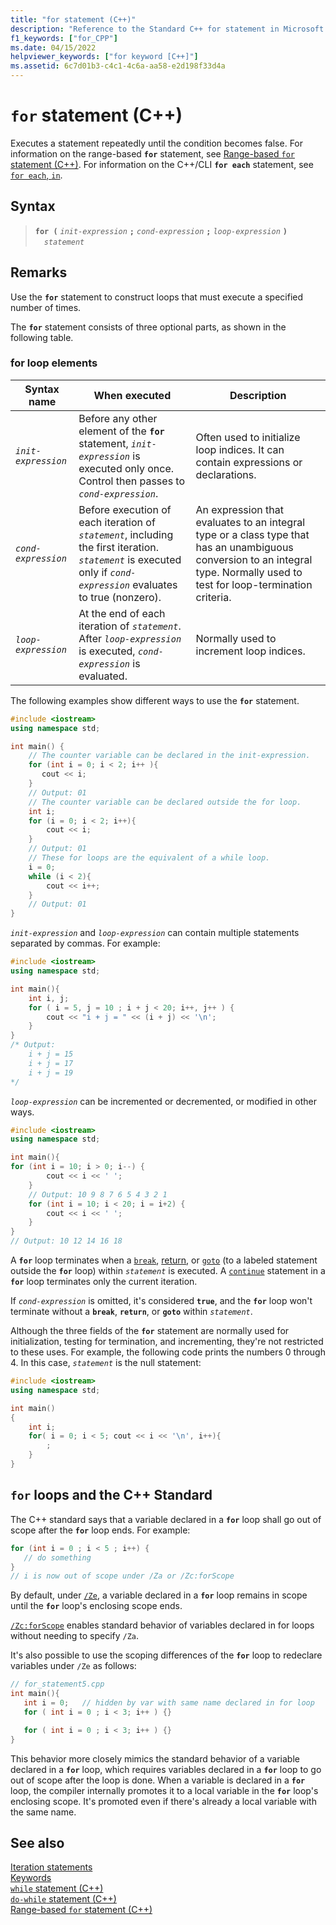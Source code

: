 ```yaml
---
title: "for statement (C++)"
description: "Reference to the Standard C++ for statement in Microsoft Visual Studio C++."
f1_keywords: ["for_CPP"]
ms.date: 04/15/2022
helpviewer_keywords: ["for keyword [C++]"]
ms.assetid: 6c7d01b3-c4c1-4c6a-aa58-e2d198f33d4a
---
```

# `for` statement (C++)

Executes a statement repeatedly until the condition becomes false. For information on the range-based **`for`** statement, see [Range-based `for` statement (C++)](../cpp/range-based-for-statement-cpp.md). For information on the C++/CLI **`for each`** statement, see [`for each`, `in`](../dotnet/for-each-in.md).

## Syntax

> **`for (`** *`init-expression`* **`;`** *`cond-expression`* **`;`** *`loop-expression`* **`)`**\
> &emsp;*`statement`*

## Remarks

Use the **`for`** statement to construct loops that must execute a specified number of times.

The **`for`** statement consists of three optional parts, as shown in the following table.

### for loop elements

| Syntax name | When executed | Description |
|--|--|--|
| *`init-expression`* | Before any other element of the **`for`** statement, *`init-expression`* is executed only once. Control then passes to *`cond-expression`*. | Often used to initialize loop indices. It can contain expressions or declarations. |
| *`cond-expression`* | Before execution of each iteration of *`statement`*, including the first iteration. *`statement`* is executed only if *`cond-expression`* evaluates to true (nonzero). | An expression that evaluates to an integral type or a class type that has an unambiguous conversion to an integral type. Normally used to test for loop-termination criteria. |
| *`loop-expression`* | At the end of each iteration of *`statement`*. After *`loop-expression`* is executed, *`cond-expression`* is evaluated. | Normally used to increment loop indices. |

The following examples show different ways to use the **`for`** statement.

```cpp
#include <iostream>
using namespace std;

int main() {
    // The counter variable can be declared in the init-expression.
    for (int i = 0; i < 2; i++ ){
       cout << i;
    }
    // Output: 01
    // The counter variable can be declared outside the for loop.
    int i;
    for (i = 0; i < 2; i++){
        cout << i;
    }
    // Output: 01
    // These for loops are the equivalent of a while loop.
    i = 0;
    while (i < 2){
        cout << i++;
    }
    // Output: 01
}
```

*`init-expression`* and *`loop-expression`* can contain multiple statements separated by commas. For example:

```cpp
#include <iostream>
using namespace std;

int main(){
    int i, j;
    for ( i = 5, j = 10 ; i + j < 20; i++, j++ ) {
        cout << "i + j = " << (i + j) << '\n';
    }
}
/* Output:
    i + j = 15
    i + j = 17
    i + j = 19
*/
```

*`loop-expression`* can be incremented or decremented, or modified in other ways.

```cpp
#include <iostream>
using namespace std;

int main(){
for (int i = 10; i > 0; i--) {
        cout << i << ' ';
    }
    // Output: 10 9 8 7 6 5 4 3 2 1
    for (int i = 10; i < 20; i = i+2) {
        cout << i << ' ';
    }
}
// Output: 10 12 14 16 18
```

A **`for`** loop terminates when a [`break`](../cpp/break-statement-cpp.md), [return](../cpp/return-statement-cpp.md), or [`goto`](../cpp/goto-statement-cpp.md) (to a labeled statement outside the **`for`** loop) within *`statement`* is executed. A [`continue`](../cpp/continue-statement-cpp.md) statement in a **`for`** loop terminates only the current iteration.

If *`cond-expression`* is omitted, it's considered **`true`**, and the **`for`** loop won't terminate without a **`break`**, **`return`**, or **`goto`** within *`statement`*.

Although the three fields of the **`for`** statement are normally used for initialization, testing for termination, and incrementing, they're not restricted to these uses. For example, the following code prints the numbers 0 through 4. In this case, *`statement`* is the null statement:

```cpp
#include <iostream>
using namespace std;

int main()
{
    int i;
    for( i = 0; i < 5; cout << i << '\n', i++){
        ;
    }
}
```

## `for` loops and the C++ Standard

The C++ standard says that a variable declared in a **`for`** loop shall go out of scope after the **`for`** loop ends. For example:

```cpp
for (int i = 0 ; i < 5 ; i++) {
   // do something
}
// i is now out of scope under /Za or /Zc:forScope
```

By default, under [`/Ze`](../build/reference/za-ze-disable-language-extensions.md), a variable declared in a **`for`** loop remains in scope until the **`for`** loop's enclosing scope ends.

[`/Zc:forScope`](../build/reference/zc-forscope-force-conformance-in-for-loop-scope.md) enables standard behavior of variables declared in for loops without needing to specify `/Za`.

It's also possible to use the scoping differences of the **`for`** loop to redeclare variables under `/Ze` as follows:

```cpp
// for_statement5.cpp
int main(){
   int i = 0;   // hidden by var with same name declared in for loop
   for ( int i = 0 ; i < 3; i++ ) {}

   for ( int i = 0 ; i < 3; i++ ) {}
}
```

This behavior more closely mimics the standard behavior of a variable declared in a **`for`** loop, which requires variables declared in a **`for`** loop to go out of scope after the loop is done. When a variable is declared in a **`for`** loop, the compiler internally promotes it to a local variable in the **`for`** loop's enclosing scope. It's promoted even if there's already a local variable with the same name.

## See also

[Iteration statements](../cpp/iteration-statements-cpp.md)\
[Keywords](../cpp/keywords-cpp.md)\
[`while` statement (C++)](../cpp/while-statement-cpp.md)\
[`do-while` statement (C++)](../cpp/do-while-statement-cpp.md)\
[Range-based `for` statement (C++)](../cpp/range-based-for-statement-cpp.md)
